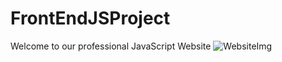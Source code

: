 # FrontEndJSProject
Welcome to our professional JavaScript Website
![WebsiteImg](https://lform.com/cms/resources/media/2021/01/lform_javascript_blog_header_image-1184x694.jpg)

